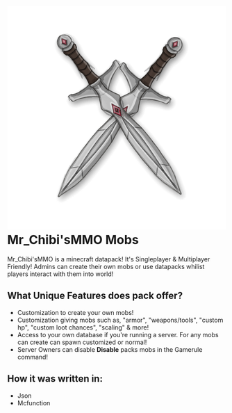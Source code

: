 <h1><img src="https://github.com/mr-chibi/mmo/blob/main/pack.png?raw=true"> Mr_Chibi'sMMO Mobs</h1>
<p>Mr_Chibi'sMMO is a minecraft datapack! It's Singleplayer & Multiplayer Friendly! Admins can create their own mobs or use datapacks whilist players interact with them into world!</p>

<h2>What Unique Features does pack offer?</h2>
<ul>
  <li>Customization to create your own mobs!</li>
  <li>Customization giving mobs such as, "armor", "weapons/tools", "custom hp", "custom loot chances", "scaling" & more!</li>
  <li>Access to your own database if you're running a server. For any mobs can create can spawn customized or normal!</li>
  <li>Server Owners can disable <b>Disable</b> packs mobs in the Gamerule command!</li>
</ul>

<h2>How it was written in:</h2>
<ul>
  <li>Json</li>
  <li>Mcfunction</li>
</ul>
